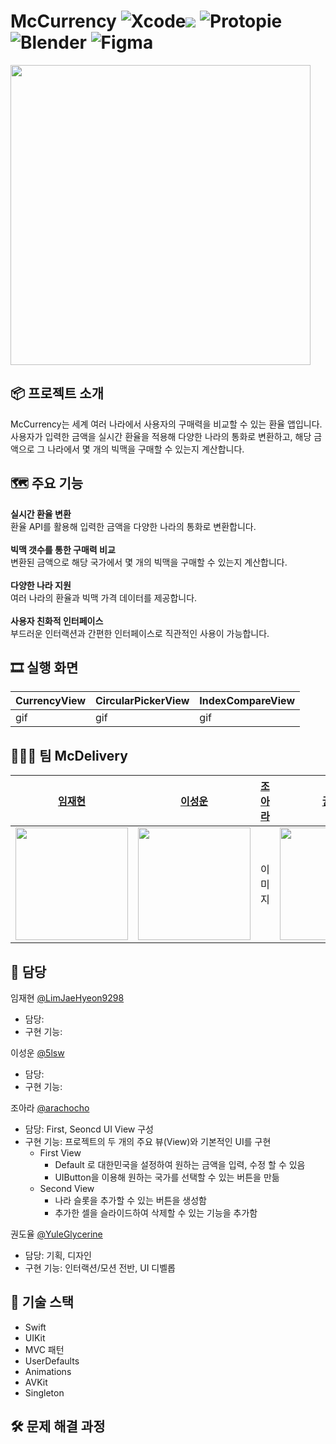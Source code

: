 # McCurrency   ![Xcode](https://img.shields.io/badge/Xcode-007ACC?style=for-the-badge&logo=Xcode&logoColor=white)<img src="https://img.shields.io/badge/15.4.0-515151?style=for-the-badge"> ![Protopie](https://img.shields.io/badge/Protopie-%23FF6661.svg?style=for-the-badge) ![Blender](https://img.shields.io/badge/blender-%23F5792A.svg?style=for-the-badge&logo=blender&logoColor=white) ![Figma](https://img.shields.io/badge/figma-%23F24E1E.svg?style=for-the-badge&logo=figma&logoColor=white)

<img src="https://github.com/APP-iOS5th/McDelivery/assets/164737302/7ff9ac47-415c-4ff6-a03f-5d82a908e706" width=480 />

## :package: 프로젝트 소개
McCurrency는 세계 여러 나라에서 사용자의 구매력을 비교할 수 있는 환율 앱입니다. <br>사용자가 입력한 금액을 실시간 환율을 적용해 다양한 나라의 통화로 변환하고, 해당 금액으로 그 나라에서 몇 개의 빅맥을 구매할 수 있는지 계산합니다.

## :world_map: 주요 기능
**실시간 환율 변환** <br> 환율 API를 활용해 입력한 금액을 다양한 나라의 통화로 변환합니다.
<br><br>**빅맥 갯수를 통한 구매력 비교** <br> 변환된 금액으로 해당 국가에서 몇 개의 빅맥을 구매할 수 있는지 계산합니다.
<br><br>**다양한 나라 지원** <br> 여러 나라의 환율과 빅맥 가격 데이터를 제공합니다.
<br><br>**사용자 친화적 인터페이스** <br> 부드러운 인터랙션과 간편한 인터페이스로 직관적인 사용이 가능합니다.

## 🎞️ 실행 화면
| CurrencyView | CircularPickerView | IndexCompareView |
|---|---|---|
| gif | gif | gif |

## :people_holding_hands: 팀 McDelivery
| [임재현](https://github.com/LimJaeHyeon9298) | [이성운](https://github.com/5lsw) | [조아라](https://github.com/arachocho) | [권도율](https://github.com/YuleGlycerine) |
|---|---|---|---|
| <img src="https://avatars.githubusercontent.com/u/115773990?v=4" width=180 /> | <img src="https://avatars.githubusercontent.com/u/164517761?v=4" width=180 />| 이미지 | <img src="https://github.com/APP-iOS5th/Saver/assets/164737302/3bdf1c10-1c06-4696-8f9a-a61a4a73fe6b" width=180 /> |

## :microscope: 담당
임재현 [@LimJaeHyeon9298](https://github.com/LimJaeHyeon9298)
* 담당:
* 구현 기능:

이성운 [@5lsw](https://github.com/5lsw)
* 담당:
* 구현 기능:

조아라 [@arachocho](https://github.com/arachocho)
* 담당: First, Seoncd UI View 구성
* 구현 기능: 프로젝트의 두 개의 주요 뷰(View)와 기본적인 UI를 구현
  - First View
    - Default 로 대한민국을 설정하여 원하는 금액을 입력, 수정 할 수 있음
    - UIButton을 이용해 원하는 국가를 선택할 수 있는 버튼을 만듦
  - Second View
    - 나라 슬롯을 추가할 수 있는 버튼을 생성함
    - 추가한 셀을 슬라이드하여 삭제할 수 있는 기능을 추가함
  


권도율 [@YuleGlycerine](https://github.com/YuleGlycerine)
* 담당: 기획, 디자인
* 구현 기능: 인터랙션/모션 전반, UI 디벨롭

## 🧾 기술 스택
- Swift
- UIKit
- MVC 패턴 
- UserDefaults
- Animations
- AVKit 
- Singleton 

## :hammer_and_wrench: 문제 해결 과정
